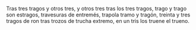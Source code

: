 Tras tres tragos y otros tres, 
y otros tres tras los tres tragos, trago y trago son estragos, 
travesuras de entremés, trapola tramo y tragón, 
treinta y tres tragos de ron tras trozos de trucha extremo, 
en un tris los truene el trueno.